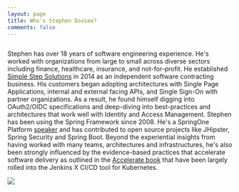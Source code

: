 ```yaml
---
layout: page
title: Who's Stephen Doxsee?
comments: false
---
```


<div class='some-page-wrapper'>
  <div class='row'>
    <div class='column'>
        <p>
        Stephen has over 18 years of software engineering experience. He's worked with organizations from large to small across diverse sectors including finance, healthcare, insurance, and not-for-profit. He established <a href="https://simplestep.ca">Simple Step Solutions</a> in 2014 as an independent software contracting business. His customers began adopting architectures with Single Page Applications, internal and external facing APIs, and Single Sign-On with partner organizations. As a result, he found himself digging into OAuth2/OIDC specifications and deep-diving into best-practices and architectures that work well with Identity and Access Management. Stephen has been using the Spring Framework since 2008. He's a SpringOne Platform <a href="http://localhost:4000/blog/2019/11/18/implementing-microservices-security-protocols-and-patterns">speaker</a> and has contributed to open source projects like JHipster, Spring Security and Spring Boot. Beyond the experiential insights from having worked with many teams, architectures and infrastructures, he's also been strongly influenced by the evidence-based practices that accelerate software delivery as outlined in the <a href="https://www.amazon.ca/gp/product/1942788339/ref=as_li_tl?ie=UTF8&camp=15121&creative=330641&creativeASIN=1942788339&linkCode=as2&tag=simplestep-20&linkId=c5ea844cf2723322ce55b863411b91c3" target="_blank">Accelerate book</a> that have been largely rolled into the Jenkins X CI/CD tool for Kubernetes.
        </p>
    </div>
    <div class='column'>
        <img style="max-height:400px;box-shadow:none" src="/assets/images/stephen-larger.jpg">
    </div>
  </div>
</div>
